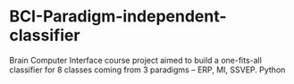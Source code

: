 # BCI-Paradigm-independent-classifier
Brain Computer Interface course project aimed to build a one-fits-all classifier for 8 classes coming from 3 paradigms – ERP, MI, SSVEP. Python
